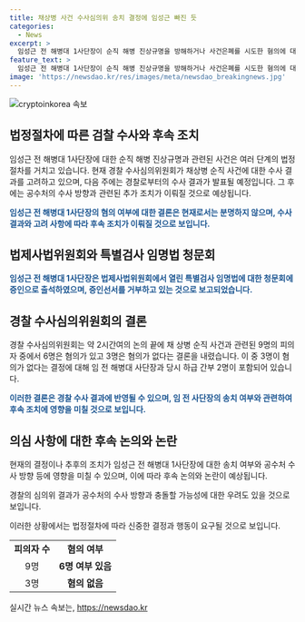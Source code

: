 ```yaml
---
title: 채상병 사건 수사심의위 송치 결정에 임성근 빠진 듯
categories:
  - News
excerpt: >
  임성근 전 해병대 1사단장이 순직 해병 진상규명을 방해하거나 사건은폐를 시도한 혐의에 대해 입법청문회에서 증언을 거부하고 있다. 경찰 수사심의위원회는 임 전 사단장에 대한 혐의를 인정하기 어렵다는 결론을 내렸으며, 다음 주 월요일에 수사 결과를 발표할 예정이다. 이러한 결과가 공수처 수사와 충돌할 가능성이 있고, 논란이 예상된다. 현재 상황에서 임 전 사단장이 송치 대상에서 제외될 경우에도 국방부의 조치에 대한 논란이 예상된다.
feature_text: >
  임성근 전 해병대 1사단장이 순직 해병 진상규명을 방해하거나 사건은폐를 시도한 혐의에 대해 입법청문회에서 증언을 거부하고 있다. 경찰 수사심의위원회는 임 전 사단장에 대한 혐의를 인정하기 어렵다는 결론을 내렸으며, 다음 주 월요일에 수사 결과를 발표할 예정이다. 이러한 결과가 공수처 수사와 충돌할 가능성이 있고, 논란이 예상된다. 현재 상황에서 임 전 사단장이 송치 대상에서 제외될 경우에도 국방부의 조치에 대한 논란이 예상된다.
image: 'https://newsdao.kr/res/images/meta/newsdao_breakingnews.jpg'
---
```


<p><img src="https://newsdao.kr/res/images/meta/newsdao_breakingnews.jpg" alt="cryptoinkorea 속보" /></p>

<h2 data-ke-size="size26">법정절차에 따른 검찰 수사와 후속 조치</h2>

<p data-ke-size="size16">임성근 전 해병대 1사단장에 대한 순직 해병 진상규명과 관련된 사건은 여러 단계의 법정절차를 거치고 있습니다. 현재 경찰 수사심의위원회가 채상병 순직 사건에 대한 수사 결과를 고려하고 있으며, 다음 주에는 경찰로부터의 수사 결과가 발표될 예정입니다. 그 후에는 공수처의 수사 방향과 관련된 추가 조치가 이뤄질 것으로 예상됩니다.

<p data-ke-size="size16"><b><span style="color: #1a5490;">임성근 전 해병대 1사단장의 혐의 여부에 대한 결론은 현재로서는 분명하지 않으며, 수사 결과와 고려 사항에 따라 후속 조치가 이뤄질 것으로 보입니다.</span></b></p>

<h2 data-ke-size="size26">법제사법위원회와 특별검사 임명법 청문회</h2>

<p data-ke-size="size16"><b><span style="color: #1a5490;">임성근 전 해병대 1사단장은 법제사법위원회에서 열린 특별검사 임명법에 대한 청문회에 증인으로 출석하였으며, 증인선서를 거부하고 있는 것으로 보고되었습니다.</span></b></p>

<h2 data-ke-size="size26">경찰 수사심의위원회의 결론</h2>

<p data-ke-size="size16">경찰 수사심의위원회는 약 2시간여의 논의 끝에 채 상병 순직 사건과 관련된 9명의 피의자 중에서 6명은 혐의가 있고 3명은 혐의가 없다는 결론을 내렸습니다. 이 중 3명이 혐의가 없다는 결정에 대해 임 전 해병대 사단장과 당시 하급 간부 2명이 포함되어 있습니다.</p>

<p data-ke-size="size16"><b><span style="color: #1a5490;">이러한 결론은 경찰 수사 결과에 반영될 수 있으며, 임 전 사단장의 송치 여부와 관련하여 후속 조치에 영향을 미칠 것으로 보입니다.</span></b></p>

<h2 data-ke-size="size26">의심 사항에 대한 후속 논의와 논란</h2>

<p data-ke-size="size16">현재의 결정이나 추후의 조치가 임성근 전 해병대 1사단장에 대한 송치 여부와 공수처 수사 방향 등에 영향을 미칠 수 있으며, 이에 따라 후속 논의와 논란이 예상됩니다.</p>

<p data-ke-size="size16">경찰의 심의위 결과가 공수처의 수사 방향과 충돌할 가능성에 대한 우려도 있을 것으로 보입니다.</p>

<p data-ke-size="size16">이러한 상황에서는 법정절차에 따라 신중한 결정과 행동이 요구될 것으로 보입니다.</p>

<table>
  <tbody>
    <tr>
      <td style="text-align: center; height: 17px;"><b>피의자 수</b></td>
      <td style="text-align: center; height: 17px;"><b>혐의 여부</b></td>
    </tr>
    <tr>
      <td style="text-align: center; height: 17px;">9명</td>
      <td style="text-align: center; height: 17px;"><b>6명 여부 있음<br></b></td>
    </tr>
    <tr>
      <td style="text-align: center; height: 17px;">3명</td>
      <td style="text-align: center; height: 17px;"><b>혐의 없음</b></td>
    </tr>
  </tbody>
</table>
실시간 뉴스 속보는, <a href="https://newsdao.kr" rel="dofollow">https://newsdao.kr</a>


